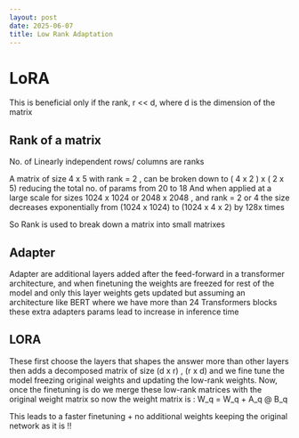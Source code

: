 ```yaml
---
layout: post 
date: 2025-06-07
title: Low Rank Adaptation
---
```



# LoRA

This is beneficial only if the rank, r << d, where d is the dimension of the matrix 


## Rank of a matrix

No. of Linearly independent rows/ columns are ranks

A matrix of size 4 x 5 with rank = 2 , can be broken down to ( 4 x 2 ) x ( 2 x 5) reducing the total no. of params from 20 to 18 
And when applied at a large scale for sizes 1024 x 1024 or 2048 x 2048 , and rank = 2 or 4 the size decreases exponentially from (1024 x 1024) to (1024 x 4 x 2) by 128x times

So Rank is used to break down a matrix into small matrixes 


## Adapter 
Adapter are additional layers added after the feed-forward in a transformer architecture, and when finetuning the weights are freezed for rest of the model and only this layer weights gets updated but assuming an architecture like BERT where we have more than 24 Transformers blocks these extra adapters params lead to increase in inference time 


## LORA

These first choose the layers that shapes the answer more than other layers then  adds a decomposed matrix of size (d x r) , (r x d) and we fine tune the model freezing original weights and updating the low-rank weights. 
Now, once the finetuning is do we merge these low-rank matrices with the original weight matrix
so now the weight matrix is : W_q = W_q + A_q @ B_q

This leads to a faster finetuning + no additional weights keeping the original network as it is !!   


